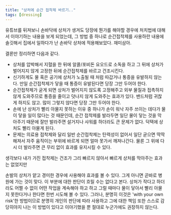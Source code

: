 ```yaml
---
title: "상처에 순간 접착제 바르기.."
tags: [dressing]
---
```


유튜브를 뒤져보니 손바닥에 상처가 생겨도 당장에 뭔가를 해야할 경우에 처치법에 대해서 이야기하는 내용을 보게 되었는데, 그 방법 중 하나로 순간접착제를 사용하란 내용에 솔깃해서 집에서 일하다가 난 손바닥 상처에 적용해보았다. 재미삼아.

결론만 정리하면 다음과 같다.
- 상처를 압박해서 지혈을 한 뒤에 알콜/포비돈 요오드로 소독을 하고 그 뒤에 상처가 벌어지지 않게 고정한 뒤에 순간접착제를 바르고 건조시킨다.
- 신기하게도 물 혹은 공기에 상처가 노출될 때 처럼 따갑거나 통증을 유발하지 않는다. 만일 순간접착제가 닿을 때 통증이 유발된다면 당장 그만 두어야 한다.
- 순간접착제가 굳게 되면 상처가 벌어지지 않도록 고정해주고 외부 물질과 접촉하지 않게 도와주므로 통증을 줄이고 덧나지 않게 도와주는 효과가 있다. 밴드처럼 귀찮게 하지도 않고. 많이 그렇지 않다면 당장 그만 두어야 한다.
- 손에 난 상처가 빨리 아물지 못하는 이유 중 하나가 손이 워낙 자주 쓰이는 데다가 물이 닿을 일이 많다는 것 때문인데, 순간 접착제를 발라두면 일단 물이 닿는 것을 막아주기 때문에 잘만 발라주면 설거지나 샤워를 하더라도 큰 문제가 없다. 덕택에 상처도 빨리 아물게 된다.
- 문제는 의료용 접착제와 달리 일반 순간접착제는 탄력성이 없어서 일단 굳으면 딱딱해져서 자주 움직이는 부위에 바르게 되면 얼마 못가서 깨져나간다. 물론 그 위에 다시 더 발라주면 큰 무리 없이 효과를 유지시킬 수 있다.

생각보다 내가 가진 접착제는 건조가 그리 빠르지 않아서 빠르게 상처를 막아주는 효과는 없었지만 

손발의 상처가 얕고 경미한 경우에 사용해야 효과를 볼 수 있다. 그게 아니면 곧바로 병원에 가는 것이 맞다. 이 부분에 대한 판단이 흐릴 수는 없다고 본다. 상처가 작다고 하더라도 어쩔 수 없이 어떤 작업을 계속해야 하고 하고 그럴 때마다 물이 닿아서 빨리 아물지 못한다거나 한다면 한번 시도해 볼 수 있다. 그러나, 분명히 이것은 'with your own risk'한 방법이므로 분명히 개인의 판단에 따라 사용하고 그에 대한 책임 또한 스스로 감당히야지 나는 이 방법이 있다고 이야기했을 뿐 절대로 누군가에도 권장하지 않는다. 

